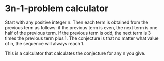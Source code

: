 # 3n-1-problem calculator

Start with any positive integer n.
Then each term is obtained from the previous term as follows:
if the previous term is even, the next term is one half of the previous term.
If the previous term is odd, the next term is 3 times the previous term plus 1.
The conjecture is that no matter what value of n, the sequence will always reach 1. 

This is a calculator that calculates the conjecture for any n you give.
